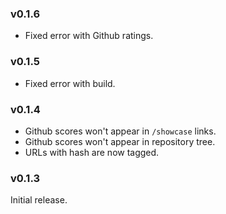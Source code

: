 ### v0.1.6 ###

- Fixed error with Github ratings.

### v0.1.5 ###

- Fixed error with build.

### v0.1.4 ###

- Github scores won't appear in `/showcase` links.
- Github scores won't appear in repository tree.
- URLs with hash are now tagged.

### v0.1.3 ###
Initial release.